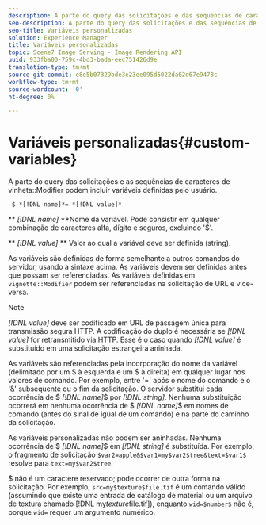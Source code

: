 ```yaml
---
description: A parte do query das solicitações e das sequências de caracteres do modificador de vinheta pode incluir variáveis definidas pelo usuário.
seo-description: A parte do query das solicitações e das sequências de caracteres do modificador de vinheta pode incluir variáveis definidas pelo usuário.
seo-title: Variáveis personalizadas
solution: Experience Manager
title: Variáveis personalizadas
topic: Scene7 Image Serving - Image Rendering API
uuid: 933fba00-759c-4bd3-bada-eec751426d9e
translation-type: tm+mt
source-git-commit: e8e5b07329bde3e23ee095d5022da62d67e9478c
workflow-type: tm+mt
source-wordcount: '0'
ht-degree: 0%

---
```



# Variáveis personalizadas{#custom-variables}

A parte do query das solicitações e as sequências de caracteres de vinheta::Modifier podem incluir variáveis definidas pelo usuário.

` $ *[!DNL name]*= *[!DNL value]*`

** *[!DNL name]* **Nome da variável. Pode consistir em qualquer combinação de caracteres alfa, dígito e seguros, excluindo &#39;$&#39;.

** *[!DNL value]* ** Valor ao qual a variável deve ser definida (string).

As variáveis são definidas de forma semelhante a outros comandos do servidor, usando a sintaxe acima. As variáveis devem ser definidas antes que possam ser referenciadas. As variáveis definidas em `vignette::Modifier` podem ser referenciadas na solicitação de URL e vice-versa.

>[!NOTE]
>
>*[!DNL value]* deve ser codificado em URL de passagem única para transmissão segura HTTP. A codificação do duplo é necessária se *[!DNL value]* for retransmitido via HTTP. Esse é o caso quando *[!DNL value]* é substituído em uma solicitação estrangeira aninhada.

As variáveis são referenciadas pela incorporação do nome da variável (delimitado por um $ à esquerda e um $ à direita) em qualquer lugar nos valores de comando. Por exemplo, entre &#39;=&#39; após o nome do comando e o &#39;&amp;&#39; subsequente ou o fim da solicitação. O servidor substitui cada ocorrência de $ *[!DNL name]*$ por *[!DNL string]*. Nenhuma substituição ocorrerá em nenhuma ocorrência de $ *[!DNL name]*$ em nomes de comando (antes do sinal de igual de um comando) e na parte do caminho da solicitação.

As variáveis personalizadas não podem ser aninhadas. Nenhuma ocorrência de $ *[!DNL name]*$ em *[!DNL string]* é substituída. Por exemplo, o fragmento de solicitação `$var2=apple&$var1=my$var2$tree&text=$var1$` resolve para `text=my$var2$tree`.

$ não é um caractere reservado; pode ocorrer de outra forma na solicitação. Por exemplo, `src=my$texture$file.tif` é um comando válido (assumindo que existe uma entrada de catálogo de material ou um arquivo de textura chamado [!DNL my$texture$file.tif]), enquanto `wid=$number$` não é, porque `wid=` requer um argumento numérico.
